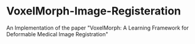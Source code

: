 # VoxelMorph-Image-Registeration
An Implementation of the paper "VoxelMorph: A Learning Framework for Deformable Medical Image Registration" 
